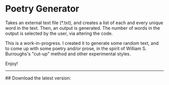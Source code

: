 # Poetry Generator
Takes an external text file (*.txt), and creates a list of each and every unique word in the text. Then, an output is generated. The number of words in the output is selected by the user, via altering the code.

This is a work-in-progress. I created it to generate some random text, and to come up with some poetry and/or prose, in the spirit of William S. Burroughs's "cut-up" method and other experimental styles.

Enjoy!
<hr>
## Download the latest version:
